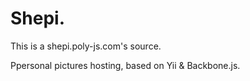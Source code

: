 Shepi.
======

This is a shepi.poly-js.com's source.

Ppersonal pictures hosting, based on Yii & Backbone.js.